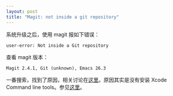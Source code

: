 ```yaml
---
layout: post
title: "Magit: not inside a git repository"
---
```


系统升级之后，使用 magit 报如下错误：

```
user-error: Not inside a Git repository
```

查看 magit 版本：

```
Magit 2.4.1, Git (unknown), Emacs 26.3
```

一番搜索，找到了原因，相关讨论在[这里](https://emacs.stackexchange.com/questions/31868/magit-version-post-installation-does-not-look-as-in-the-manual)。原因其实是没有安装 Xcode Command line tools。参见[这里](https://tips.tutorialhorizon.com/2015/10/01/xcrun-error-invalid-active-developer-path-library-developer-commandline-tools-missing-xcrun/)。
